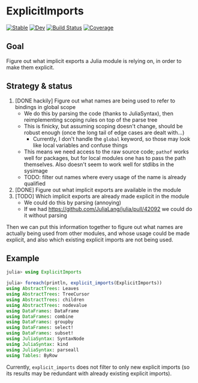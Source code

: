 # ExplicitImports

[![Stable](https://img.shields.io/badge/docs-stable-blue.svg)](https://ericphanson.github.io/ExplicitImports.jl/stable/)
[![Dev](https://img.shields.io/badge/docs-dev-blue.svg)](https://ericphanson.github.io/ExplicitImports.jl/dev/)
[![Build Status](https://github.com/ericphanson/ExplicitImports.jl/actions/workflows/CI.yml/badge.svg?branch=main)](https://github.com/ericphanson/ExplicitImports.jl/actions/workflows/CI.yml?query=branch%3Amain)
[![Coverage](https://codecov.io/gh/ericphanson/ExplicitImports.jl/branch/main/graph/badge.svg)](https://codecov.io/gh/ericphanson/ExplicitImports.jl)

## Goal

Figure out what implicit exports a Julia module is relying on, in order to make them explicit.

## Strategy & status

1. [DONE hackily] Figure out what names are being used to refer to bindings in global scope
    * We do this by parsing the code (thanks to JuliaSyntax), then reimplementing scoping rules on top of the parse tree
    * This is finicky, but assuming scoping doesn't change, should be robust enough (once the long tail of edge cases are dealt with...)
        * Currently, I don't handle the `global` keyword, so those may look like local variables and confuse things
    * This means we need access to the raw source code; `pathof` works well for packages, but for local modules one has to pass the path themselves. Also doesn't seem to work well for stdlibs in the sysimage
    * TODO: filter out names where every usage of the name is already qualified
2. [DONE] Figure out what implicit exports are available in the module
3. [TODO] Which implicit exports are already made explicit in the module
    * We could do this by parsing (annoying)
    * If we had <https://github.com/JuliaLang/julia/pull/42092> we could do it without parsing

Then we can put this information together to figure out what names are actually being used from other modules, and whose usage could be made explicit, and also which existing explicit imports are not being used.

## Example

```julia
julia> using ExplicitImports

julia> foreach(println, explicit_imports(ExplicitImports))
using AbstractTrees: Leaves
using AbstractTrees: TreeCursor
using AbstractTrees: children
using AbstractTrees: nodevalue
using DataFrames: DataFrame
using DataFrames: combine
using DataFrames: groupby
using DataFrames: select!
using DataFrames: subset!
using JuliaSyntax: SyntaxNode
using JuliaSyntax: kind
using JuliaSyntax: parseall
using Tables: ByRow
```

Currently, `explicit_imports` does not filter to only new explicit imports (so its results may be redundant with already existing explicit imports).
